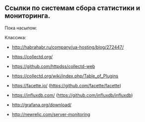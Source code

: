 ## Ссылки по системам сбора статистики и мониторинга.

Пока насыпом:

Классика:

* http://habrahabr.ru/company/ua-hosting/blog/272447/
* https://collectd.org/
* https://github.com/httpdss/collectd-web
* https://collectd.org/wiki/index.php/Table_of_Plugins


* https://facette.io/ (https://github.com/facette/facette)
* https://influxdb.com/ (https://github.com/influxdb/influxdb)
* http://grafana.org/download/
* http://newrelic.com/server-monitoring
